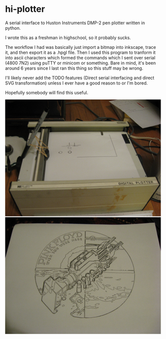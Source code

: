 hi-plotter
==========

A serial interface to Huston Instruments DMP-2 pen plotter written in python.

I wrote this as a freshman in highschool, so it probably sucks.

The workflow I had was basically just import a bitmap into inkscape, trace it, and then export it as a .hpgl file. Then I used this program to tranform it into ascii characters which formed the commands which I sent over serial (4800 7N2) using puTTY or minicom or something. Bare in mind, it's been around 6 years since I last ran this thing so this stuff may be wrong.

I'll likely never add the TODO features (Direct serial interfacing and direct SVG transformation) unless I ever have a good reason to or I'm bored.

Hopefully somebody will find this useful.

![The Plotter](plotter.jpg "The Plotter")
![Something generated by the plotter](wish_you_were_here_plotted.jpg "Something generated by the plotter. The files used to generate this are also in the repo.")